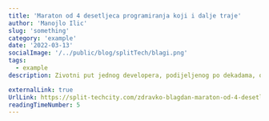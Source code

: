 ```yaml
---
title: 'Maraton od 4 desetljeca programiranja koji i dalje traje'
author: 'Manojlo Ilic'
slug: 'something'
category: 'example'
date: '2022-03-13'
socialImage: '/../public/blog/splitTech/blagi.png'
tags:
  - example
description: Zivotni put jednog developera, podijeljenog po dekadama, od vremena kad se program pisao na bušenim karticama pa sve do rada na današnjim web tehnologijama.

externalLink: true
UrlLink: https://split-techcity.com/zdravko-blagdan-maraton-od-4-desetljeca-programiranja-koji-i-dalje-traje-opencfoffee-meetup
readingTimeNumber: 5
---
```

